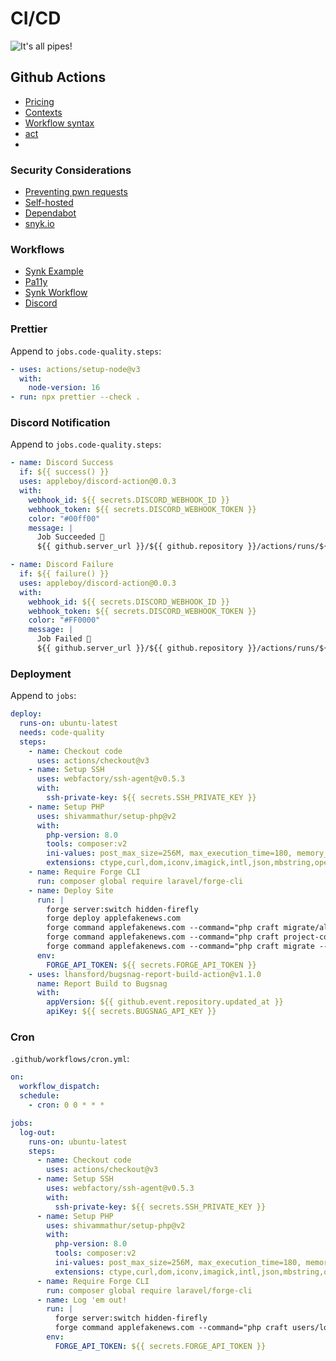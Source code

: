 # CI/CD

![It's all pipes!](/automation-workshop/assets/all-pipes.gif)

## Github Actions

- [Pricing](https://github.com/pricing)
- [Contexts](https://docs.github.com/en/actions/learn-github-actions/contexts)
- [Workflow syntax](https://docs.github.com/en/actions/using-workflows/workflow-syntax-for-github-actions)
- [act](https://github.com/nektos/act)
-

### Security Considerations

- [Preventing pwn requests](https://securitylab.github.com/research/github-actions-preventing-pwn-requests/)
- [Self-hosted](https://docs.github.com/en/actions/security-guides/security-hardening-for-github-actions#hardening-for-self-hosted-runners)
- [Dependabot](https://github.com/dependabot)
- [snyk.io](https://snyk.io/)

### Workflows

- [Synk Example](https://github.com/craftcms/docker/blob/main/.github/workflows/build-and-push.yml)
- [Pa11y](https://github.com/marketplace/actions/pa11y-actions)
- [Synk Workflow](https://github.com/marketplace/actions/snyk)
- [Discord](https://github.com/appleboy/discord-action)

### Prettier

Append to `jobs.code-quality.steps`:

```yaml
- uses: actions/setup-node@v3
  with:
    node-version: 16
- run: npx prettier --check .
```

### Discord Notification

Append to `jobs.code-quality.steps`:

```yaml
- name: Discord Success
  if: ${{ success() }}
  uses: appleboy/discord-action@0.0.3
  with:
    webhook_id: ${{ secrets.DISCORD_WEBHOOK_ID }}
    webhook_token: ${{ secrets.DISCORD_WEBHOOK_TOKEN }}
    color: "#00ff00"
    message: |
      Job Succeeded 🧘
      ${{ github.server_url }}/${{ github.repository }}/actions/runs/${{ github.run_id }}

- name: Discord Failure
  if: ${{ failure() }}
  uses: appleboy/discord-action@0.0.3
  with:
    webhook_id: ${{ secrets.DISCORD_WEBHOOK_ID }}
    webhook_token: ${{ secrets.DISCORD_WEBHOOK_TOKEN }}
    color: "#FF0000"
    message: |
      Job Failed 🫠
      ${{ github.server_url }}/${{ github.repository }}/actions/runs/${{ github.run_id }}
```

### Deployment

Append to `jobs`:

```yaml
deploy:
  runs-on: ubuntu-latest
  needs: code-quality
  steps:
    - name: Checkout code
      uses: actions/checkout@v3
    - name: Setup SSH
      uses: webfactory/ssh-agent@v0.5.3
      with:
        ssh-private-key: ${{ secrets.SSH_PRIVATE_KEY }}
    - name: Setup PHP
      uses: shivammathur/setup-php@v2
      with:
        php-version: 8.0
        tools: composer:v2
        ini-values: post_max_size=256M, max_execution_time=180, memory_limit=512M
        extensions: ctype,curl,dom,iconv,imagick,intl,json,mbstring,openssl,pcre,pdo,reflection,spl,zip
    - name: Require Forge CLI
      run: composer global require laravel/forge-cli
    - name: Deploy Site
      run: |
        forge server:switch hidden-firefly
        forge deploy applefakenews.com
        forge command applefakenews.com --command="php craft migrate/all --no-content --interactive=0"
        forge command applefakenews.com --command="php craft project-config/apply"
        forge command applefakenews.com --command="php craft migrate --track=content --interactive=0"
      env:
        FORGE_API_TOKEN: ${{ secrets.FORGE_API_TOKEN }}
    - uses: lhansford/bugsnag-report-build-action@v1.1.0
      name: Report Build to Bugsnag
      with:
        appVersion: ${{ github.event.repository.updated_at }}
        apiKey: ${{ secrets.BUGSNAG_API_KEY }}
```

### Cron

`.github/workflows/cron.yml`:

```yaml
on:
  workflow_dispatch:
  schedule:
    - cron: 0 0 * * *

jobs:
  log-out:
    runs-on: ubuntu-latest
    steps:
      - name: Checkout code
        uses: actions/checkout@v3
      - name: Setup SSH
        uses: webfactory/ssh-agent@v0.5.3
        with:
          ssh-private-key: ${{ secrets.SSH_PRIVATE_KEY }}
      - name: Setup PHP
        uses: shivammathur/setup-php@v2
        with:
          php-version: 8.0
          tools: composer:v2
          ini-values: post_max_size=256M, max_execution_time=180, memory_limit=512M
          extensions: ctype,curl,dom,iconv,imagick,intl,json,mbstring,openssl,pcre,pdo,reflection,spl,zip
      - name: Require Forge CLI
        run: composer global require laravel/forge-cli
      - name: Log 'em out!
        run: |
          forge server:switch hidden-firefly
          forge command applefakenews.com --command="php craft users/logout-all"
        env:
          FORGE_API_TOKEN: ${{ secrets.FORGE_API_TOKEN }}
```
